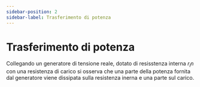 ```yaml
---
sidebar-position: 2
sidebar-label: Trasferimento di potenza
---
```


# Trasferimento di potenza

Collegando un generatore di tensione reale, dotato di resisstenza interna $r_in$ con una resistenza di carico si osserva che una parte della potenza fornita
dal generatore viene dissipata sulla resistenza inerna e una parte sul carico.
